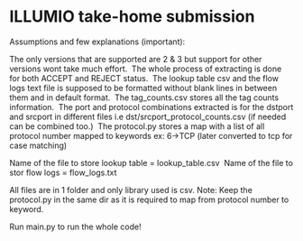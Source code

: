 # ILLUMIO take-home submission

Assumptions and few explanations (important):

The only versions that are supported are 2 & 3 but support for other versions wont take much effort.&nbsp;
The whole process of extracting is done for both ACCEPT and REJECT status.&nbsp;
The lookup table csv and the flow logs text file is supposed to be formatted without blank lines in between them and in default format.&nbsp;
The tag_counts.csv stores all the tag counts information.&nbsp;
The port and protocol combinations extracted is for the dstport and srcport in different files i.e dst/srcport_protocol_counts.csv (if needed can be combined too.)&nbsp;
The protocol.py stores a map with a list of all protocol number mapped to keywords ex: 6->TCP (later converted to tcp for case matching)&nbsp;

Name of the file to store lookup table = lookup_table.csv&nbsp;
Name of the file to stor flow logs = flow_logs.txt&nbsp;

All files are in 1 folder and only library used is csv. Note: Keep the protocol.py in the same dir as it is required to map from protocol number to keyword.&nbsp;

Run main.py to run the whole code!&nbsp;
